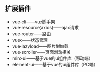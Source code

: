 ## 扩展插件
- vue-cli——vue脚手架
- vue-resource(axios)——ajax请求
- vue-router——路由
- vuex——状态管理
- vue-lazyload——图片懒加载
- vue-scroller——页面滑动相关
- mint-ui——基于vue的ui组件库（移动端）
- element-ui——基于vue的ui组件库（PC端）